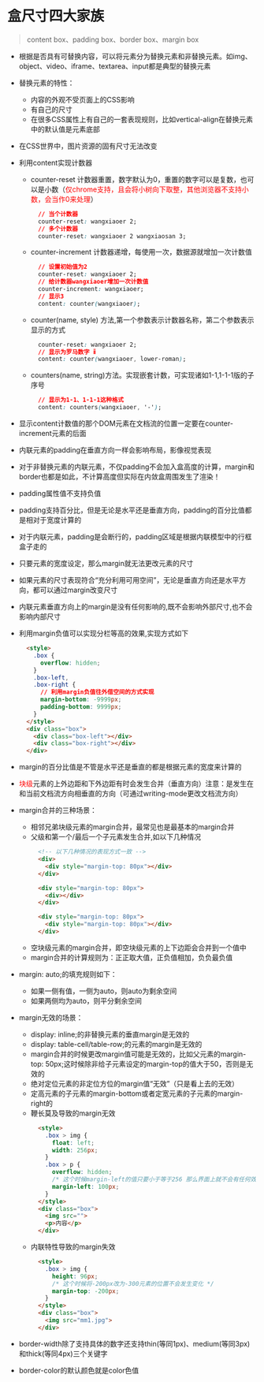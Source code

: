 # 盒尺寸四大家族
  > content box、padding box、border box、margin box

* 根据是否具有可替换内容，可以将元素分为替换元素和非替换元素。如img、object、video、iframe、textarea、input都是典型的替换元素
* 替换元素的特性：
  * 内容的外观不受页面上的CSS影响
  * 有自己的尺寸
  * 在很多CSS属性上有自己的一套表现规则，比如vertical-align在替换元素中的默认值是元素底部
* 在CSS世界中，图片资源的固有尺寸无法改变
* 利用content实现计数器
  * counter-reset 计数器重置，数字默认为0，重置的数字可以是复数，也可以是小数（<span style="color: red;">仅chrome支持，且会将小树向下取整，其他浏览器不支持小数，会当作0来处理</span>）
    ```css
      // 当个计数器
      counter-reset: wangxiaoer 2;
      // 多个计数器
      counter-reset: wangxiaoer 2 wangxiaosan 3;
    ```
  * counter-increment 计数器递增，每使用一次，数据源就增加一次计数值
    ```css
      // 设置初始值为2
      counter-reset: wangxiaoer 2;
      // 给计数器wangxiaoer增加一次计数值
      counter-increment: wangxiaoer;
      // 显示3
      content: counter(wangxiaoer);
    ```
  * counter(name, style) 方法,第一个参数表示计数器名称，第二个参数表示显示的方式
    ```css
      counter-reset: wangxiaoer 2;
      // 显示为罗马数字 ⅱ
      content: counter(wangxiaoer, lower-roman);
    ```
  * counters(name, string)方法。实现嵌套计数，可实现诸如1-1,1-1-1版的子序号
    ```css
      // 显示为1-1、1-1-1这种格式
      content: counters(wangxiaoer, '-');
    ```
* 显示content计数值的那个DOM元素在文档流的位置一定要在counter-increment元素的后面

* 内联元素的padding在垂直方向一样会影响布局，影像视觉表现
* 对于非替换元素的内联元素，不仅padding不会加入盒高度的计算，margin和border也都是如此，不计算高度但实际在内敛盒周围发生了渲染！
* padding属性值不支持负值
* padding支持百分比，但是无论是水平还是垂直方向，padding的百分比值都是相对于宽度计算的
* 对于内联元素，padding是会断行的，padding区域是根据内联模型中的行框盒子走的
* 只要元素的宽度设定，那么margin就无法更改元素的尺寸
* 如果元素的尺寸表现符合“充分利用可用空间”，无论是垂直方向还是水平方向，都可以通过margin改变尺寸
* 内联元素垂直方向上的margin是没有任何影响的,既不会影响外部尺寸,也不会影响内部尺寸
* 利用margin负值可以实现分栏等高的效果,实现方式如下
  ```html
    <style>
      .box {
        overflow: hidden;
      }
      .box-left,
      .box-right {
        // 利用margin负值往外借空间的方式实现
        margin-bottom: -9999px;
        padding-bottom: 9999px;
      }
    </style>
    <div class="box">
      <div class="box-left"></div>
      <div class="box-right"></div>
    </div>
  ```
* margin的百分比值是不管是水平还是垂直的都是根据元素的宽度来计算的
* <span style="color: red;">块级</span>元素的上外边距和下外边距有时会发生合并（垂直方向）注意：是发生在和当前文档流方向相垂直的方向（可通过writing-mode更改文档流方向）
* margin合并的三种场景：
  * 相邻兄弟块级元素的margin合并，最常见也是最基本的margin合并
  * 父级和第一个/最后一个子元素发生合并,如以下几种情况
    ```html
      <!-- 以下几种情况的表现方式一致 -->
      <div>
        <div style="margin-top: 80px"></div>
      </div>

      <div style="margin-top: 80px">
        <div></div>
      </div>

      <div style="margin-top: 80px">
        <div style="margin-top: 80px"></div>
      </div>
    ```
  * 空块级元素的margin合并，即空块级元素的上下边距会合并到一个值中
  * margin合并的计算规则为：正正取大值，正负值相加，负负最负值
* margin: auto;的填充规则如下：
  * 如果一侧有值，一侧为auto，则auto为剩余空间
  * 如果两侧均为auto，则平分剩余空间
* margin无效的场景：
  * display: inline;的非替换元素的垂直margin是无效的
  * display: table-cell/table-row;的元素的margin是无效的
  * margin合并的时候更改margin值可能是无效的，比如父元素的margin-top: 50px;这时候除非给子元素设定的margin-top的值大于50，否则是无效的
  * 绝对定位元素的非定位方位的margin值“无效”（只是看上去的无效）
  * 定高元素的子元素的margin-bottom或者定宽元素的子元素的margin-right的
  * 鞭长莫及导致的margin无效
    ```html
      <style>
        .box > img {
          float: left;
          width: 256px;
        }
        .box > p {
          overflow: hidden;
          /* 这个时候margin-left的值只要小于等于256 那么界面上就不会有任何效果 */
          margin-left: 100px;
        }
      </style>
      <div class="box">
        <img src="">
        <p>内容</p>
      </div>
    ```
  * 内联特性导致的margin失效
    ```html
      <style>
        .box > img {
          height: 96px;
          /* 这个时候将-200px改为-300元素的位置不会发生变化 */
          margin-top: -200px;
        }
      </style>
      <div class="box">
        <img src="mm1.jpg">
      </div>
    ```
* border-width除了支持具体的数字还支持thin(等同1px)、medium(等同3px)和thick(等同4px)三个关键字
* border-color的默认颜色就是color色值